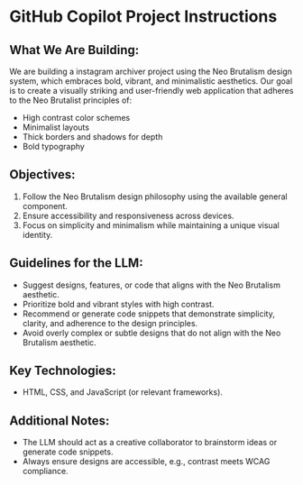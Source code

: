 # GitHub Copilot Project Instructions

## What We Are Building:

We are building a instagram archiver project using the Neo Brutalism design system, which embraces bold, vibrant, and minimalistic aesthetics. Our goal is to create a visually striking and user-friendly web application that adheres to the Neo Brutalist principles of:

- High contrast color schemes
- Minimalist layouts
- Thick borders and shadows for depth
- Bold typography

## Objectives:

1. Follow the Neo Brutalism design philosophy using the available general component.
2. Ensure accessibility and responsiveness across devices.
3. Focus on simplicity and minimalism while maintaining a unique visual identity.

## Guidelines for the LLM:

- Suggest designs, features, or code that aligns with the Neo Brutalism aesthetic.
- Prioritize bold and vibrant styles with high contrast.
- Recommend or generate code snippets that demonstrate simplicity, clarity, and adherence to the design principles.
- Avoid overly complex or subtle designs that do not align with the Neo Brutalism aesthetic.

## Key Technologies:

- HTML, CSS, and JavaScript (or relevant frameworks).

## Additional Notes:

- The LLM should act as a creative collaborator to brainstorm ideas or generate code snippets.
- Always ensure designs are accessible, e.g., contrast meets WCAG compliance.
